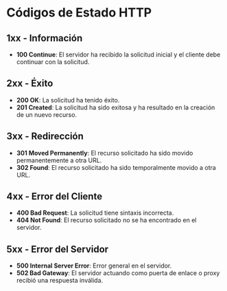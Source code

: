 # Códigos de Estado HTTP

## 1xx - Información
- **100 Continue**: El servidor ha recibido la solicitud inicial y el cliente debe continuar con la solicitud.
  
## 2xx - Éxito
- **200 OK**: La solicitud ha tenido éxito.
- **201 Created**: La solicitud ha sido exitosa y ha resultado en la creación de un nuevo recurso.

## 3xx - Redirección
- **301 Moved Permanently**: El recurso solicitado ha sido movido permanentemente a otra URL.
- **302 Found**: El recurso solicitado ha sido temporalmente movido a otra URL.

## 4xx - Error del Cliente
- **400 Bad Request**: La solicitud tiene sintaxis incorrecta.
- **404 Not Found**: El recurso solicitado no se ha encontrado en el servidor.

## 5xx - Error del Servidor
- **500 Internal Server Error**: Error general en el servidor.
- **502 Bad Gateway**: El servidor actuando como puerta de enlace o proxy recibió una respuesta inválida.

